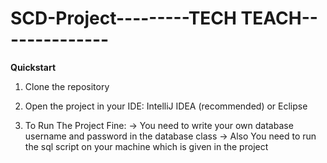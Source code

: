 # SCD-Project---------TECH TEACH--------------

**Quickstart**

1) Clone the repository
   
2) Open the project in your IDE: IntelliJ IDEA (recommended) or Eclipse

3) To Run The Project Fine:
  ->  You need to write your own database username and password in the database class
  ->  Also You need to run the sql script on your machine  which is given in the project 
   
